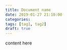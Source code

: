 ```yaml
---
title: Document name
date: 2019-01-27 21:10:00
categories: 
tags: [tag1, tag2]
draft: true
---
```


content here

